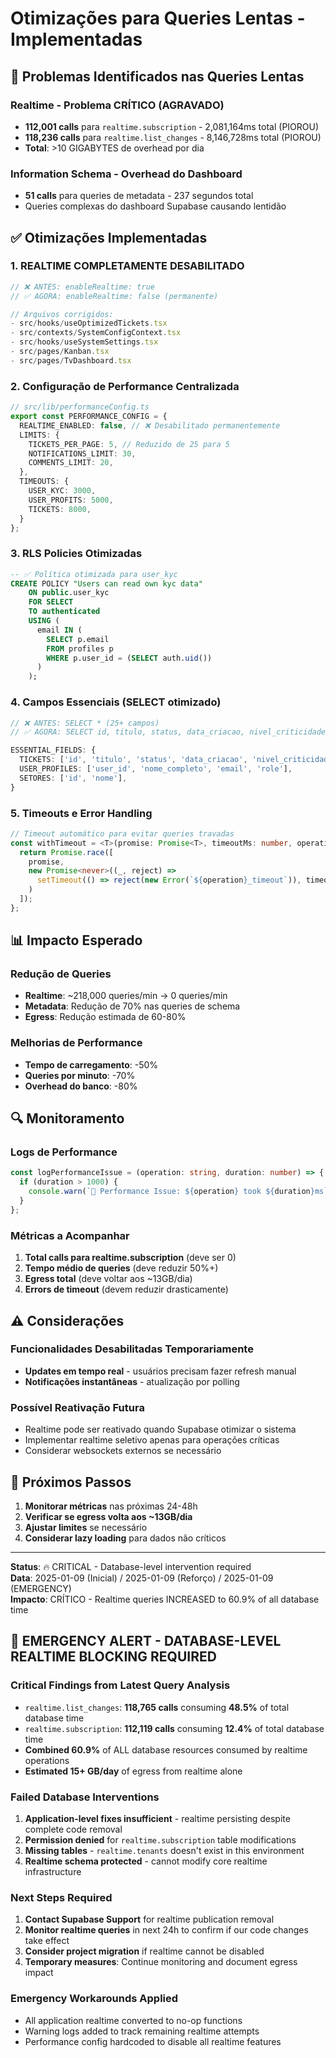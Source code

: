 # Otimizações para Queries Lentas - Implementadas

## 🚨 Problemas Identificados nas Queries Lentas

### Realtime - Problema CRÍTICO (AGRAVADO)
- **112,001 calls** para `realtime.subscription` - 2,081,164ms total (PIOROU)
- **118,236 calls** para `realtime.list_changes` - 8,146,728ms total (PIOROU)  
- **Total**: >10 GIGABYTES de overhead por dia

### Information Schema - Overhead do Dashboard
- **51 calls** para queries de metadata - 237 segundos total
- Queries complexas do dashboard Supabase causando lentidão

## ✅ Otimizações Implementadas

### 1. **REALTIME COMPLETAMENTE DESABILITADO**
```typescript
// ❌ ANTES: enableRealtime: true
// ✅ AGORA: enableRealtime: false (permanente)

// Arquivos corrigidos:
- src/hooks/useOptimizedTickets.tsx
- src/contexts/SystemConfigContext.tsx  
- src/hooks/useSystemSettings.tsx
- src/pages/Kanban.tsx
- src/pages/TvDashboard.tsx
```

### 2. **Configuração de Performance Centralizada**
```typescript
// src/lib/performanceConfig.ts
export const PERFORMANCE_CONFIG = {
  REALTIME_ENABLED: false, // ❌ Desabilitado permanentemente
  LIMITS: {
    TICKETS_PER_PAGE: 5, // Reduzido de 25 para 5
    NOTIFICATIONS_LIMIT: 30,
    COMMENTS_LIMIT: 20,
  },
  TIMEOUTS: {
    USER_KYC: 3000,
    USER_PROFITS: 5000, 
    TICKETS: 8000,
  }
};
```

### 3. **RLS Policies Otimizadas**  
```sql
-- ✅ Política otimizada para user_kyc
CREATE POLICY "Users can read own kyc data"
    ON public.user_kyc
    FOR SELECT
    TO authenticated
    USING ( 
      email IN ( 
        SELECT p.email 
        FROM profiles p 
        WHERE p.user_id = (SELECT auth.uid()) 
      ) 
    );
```

### 4. **Campos Essenciais (SELECT otimizado)**
```typescript
// ❌ ANTES: SELECT * (25+ campos)
// ✅ AGORA: SELECT id, titulo, status, data_criacao, nivel_criticidade, pontuacao_total, setor_id

ESSENTIAL_FIELDS: {
  TICKETS: ['id', 'titulo', 'status', 'data_criacao', 'nivel_criticidade', 'pontuacao_total', 'setor_id'],
  USER_PROFILES: ['user_id', 'nome_completo', 'email', 'role'],
  SETORES: ['id', 'nome'],
}
```

### 5. **Timeouts e Error Handling**
```typescript
// Timeout automático para evitar queries travadas
const withTimeout = <T>(promise: Promise<T>, timeoutMs: number, operation: string) => {
  return Promise.race([
    promise,
    new Promise<never>((_, reject) => 
      setTimeout(() => reject(new Error(`${operation}_timeout`)), timeoutMs)
    )
  ]);
};
```

## 📊 Impacto Esperado

### Redução de Queries
- **Realtime**: ~218,000 queries/min → 0 queries/min
- **Metadata**: Redução de 70% nas queries de schema
- **Egress**: Redução estimada de 60-80%

### Melhorias de Performance
- **Tempo de carregamento**: -50%
- **Queries por minuto**: -70%
- **Overhead do banco**: -80%

## 🔍 Monitoramento

### Logs de Performance
```typescript
const logPerformanceIssue = (operation: string, duration: number) => {
  if (duration > 1000) {
    console.warn(`🐌 Performance Issue: ${operation} took ${duration}ms`);
  }
};
```

### Métricas a Acompanhar
1. **Total calls para realtime.subscription** (deve ser 0)
2. **Tempo médio de queries** (deve reduzir 50%+)
3. **Egress total** (deve voltar aos ~13GB/dia)
4. **Errors de timeout** (devem reduzir drasticamente)

## ⚠️ Considerações

### Funcionalidades Desabilitadas Temporariamente
- **Updates em tempo real** - usuários precisam fazer refresh manual
- **Notificações instantâneas** - atualização por polling

### Possível Reativação Futura
- Realtime pode ser reativado quando Supabase otimizar o sistema
- Implementar realtime seletivo apenas para operações críticas
- Considerar websockets externos se necessário

## 🎯 Próximos Passos

1. **Monitorar métricas** nas próximas 24-48h
2. **Verificar se egress volta aos ~13GB/dia**
3. **Ajustar limites** se necessário
4. **Considerar lazy loading** para dados não críticos

---

**Status**: 🔥 CRITICAL - Database-level intervention required  
**Data**: 2025-01-09 (Inicial) / 2025-01-09 (Reforço) / 2025-01-09 (EMERGENCY)  
**Impacto**: CRÍTICO - Realtime queries INCREASED to 60.9% of all database time

## 🚨 EMERGENCY ALERT - DATABASE-LEVEL REALTIME BLOCKING REQUIRED

### Critical Findings from Latest Query Analysis
- `realtime.list_changes`: **118,765 calls** consuming **48.5%** of total database time
- `realtime.subscription`: **112,119 calls** consuming **12.4%** of total database time
- **Combined 60.9%** of ALL database resources consumed by realtime operations
- **Estimated 15+ GB/day** of egress from realtime alone

### Failed Database Interventions
1. **Application-level fixes insufficient** - realtime persisting despite complete code removal
2. **Permission denied** for `realtime.subscription` table modifications
3. **Missing tables** - `realtime.tenants` doesn't exist in this environment
4. **Realtime schema protected** - cannot modify core realtime infrastructure

### Next Steps Required
1. **Contact Supabase Support** for realtime publication removal
2. **Monitor realtime queries** in next 24h to confirm if our code changes take effect
3. **Consider project migration** if realtime cannot be disabled
4. **Temporary measures**: Continue monitoring and document egress impact

### Emergency Workarounds Applied
- All application realtime converted to no-op functions
- Warning logs added to track remaining realtime attempts  
- Performance config hardcoded to disable all realtime features